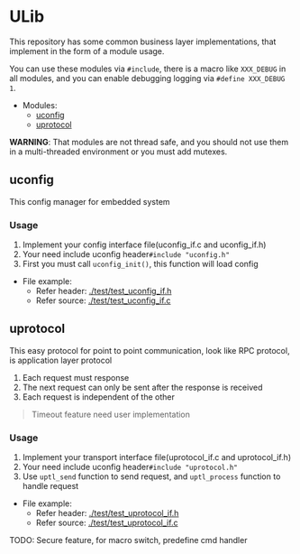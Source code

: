 # ULib
This repository has some common business layer implementations, that implement in the form of a module usage.

You can use these modules via `#include`, there is a macro like `XXX_DEBUG` in all modules, and you can enable debugging logging via `#define XXX_DEBUG 1`.

+ Modules:
    + [uconfig](#uconfig)
    + [uprotocol](#uprotocol)

**WARNING**: That modules are not thread safe, and you should not use them in a multi-threaded environment or you must add mutexes.

## uconfig
This config manager for embedded system
### Usage
1. Implement your config interface file(uconfig_if.c and uconfig_if.h)
2. Your need include uconfig header`#include "uconfig.h"`
3. First you must call `uconfig_init()`, this function will load config

+ File example:
    + Refer header: [./test/test_uconfig_if.h](./test/test_uconfig_if.h)
    + Refer source: [./test/test_uconfig_if.c](./test/test_uconfig_if.c)

## uprotocol
This easy protocol for point to point communication, look like RPC protocol, is application layer protocol

1. Each request must response
2. The next request can only be sent after the response is received
2. Each request is independent of the other

> Timeout feature need user implementation

### Usage

1. Implement your transport interface file(uprotocol_if.c and uprotocol_if.h)
2. Your need include uconfig header`#include "uprotocol.h"`
3. Use `uptl_send` function to send request, and `uptl_process` function to handle request

+ File example:
    + Refer header: [./test/test_uprotocol_if.h](./test/test_uprotocol_if.h)
    + Refer source: [./test/test_uprotocol_if.c](./test/test_uprotocol_if.c)

TODO: Secure feature, for macro switch, predefine cmd handler

